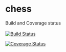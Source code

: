 # chess

Build and Coverage status \
\
[![Build Status](https://travis-ci.com/kugelest/chess.svg?branch=developer)](https://travis-ci.com/kugelest/chess)

[![Coverage Status](https://coveralls.io/repos/github/kugelest/chess/badge.svg?branch=developer)](https://coveralls.io/github/kugelest/chess?branch=main)
